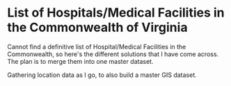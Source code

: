 # List of Hospitals/Medical Facilities in the Commonwealth of Virginia  

Cannot find a definitive list of Hospital/Medical Facilities in the Commonwealth, so here's the different solutions that I have come across. The plan is to merge them into one master dataset.  

Gathering location data as I go, to also build a master GIS dataset.
